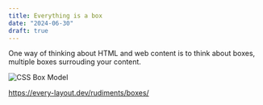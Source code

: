 ```yaml
---
title: Everything is a box
date: "2024-06-30"
draft: true
---
```


One way of thinking about HTML and web content is to think about boxes, multiple boxes surrouding your content.

![CSS Box Model](https://res.cloudinary.com/dfh6ihzvj/images/v1698731828/publishing-project.rivendellweb.net/box-model-2/box-model-2.png?_i=AA)

<https://every-layout.dev/rudiments/boxes/>

